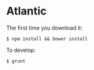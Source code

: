 # Atlantic

The first time you download it:

```
$ npm install && bower install
```

To develop:
```
$ grunt
```
